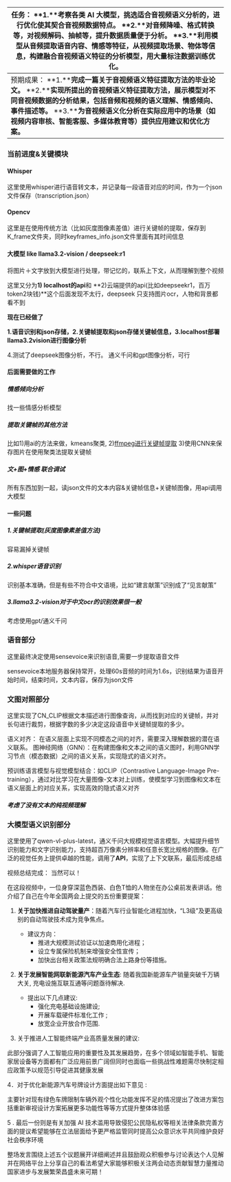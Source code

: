 | 任务：  **1.****考察各类** **AI** **大模型，挑选适合音视频语义分析的，进行优化使其契合音视频数据特点。**  **2.****对音频降噪、格式转换等，对视频解码、抽帧等，提升数据质量便于分析。**  **3.****利用模型从音频提取语音内容、情感等特征，从视频提取场景、物体等信息，构建融合音视频语义特征的分析模型，用大量标注数据训练优化。** |
| ------------------------------------------------------------ |
| 预期成果：  **1.****完成一篇关于音视频语义特征提取方法的毕业论文。**  **2.****实现所提出的音视频语义特征提取方法，展示模型对不同音视频数据的分析结果，包括音频和视频的语义理解、情感倾向、事件描述等。**  **3.****为音视频语义化分析在实际应用中的场景（如视频内容审核、智能客服、多媒体教育等）提供应用建议和优化方案。** |

### 当前进度&关键模块

#### Whisper

这里使用whisper进行语音转文本，并记录每一段语音对应的时间，作为一个json文件保存（transcription.json）

#### Opencv

这里是在使用传统方法（比如灰度图像素差值）进行关键帧的提取，保存到K_frame文件夹，同时keyframes_info.json文件里面有其时间信息

#### 大模型 like llama3.2-vision / deepseek:r1

将图片＋文字放到大模型进行处理，带记忆的，联系上下文，从而理解到整个视频

这里又分为**1) localhost的api**和 **2)云端提供的api(比如deepseekr1，百万token2块钱)**这个后面发现不太行，deepseek 只支持图片ocr，人物和背景都看不到



**现在已经做了**

**1.语音识别和json存储，2.关键帧提取和json存储关键帧信息，3.localhost部署llama3.2vision进行图像分析**

4.测试了deepseek图像分析，不行。   通义千问和gpt图像分析，可行



#### 后面需要做的工作

##### 情感倾向分析

找一些情感分析模型

##### 提取关键帧的其他方法

比如1)用ai的方法来做，kmeans聚类, 2)[ffmpeg进行关键帧提取](https://blog.csdn.net/justloveyou_/article/details/88076675) 3)使用CNN来保存图片在使用聚类法提取关键帧

##### 文+图+情感 联合调试

所有东西加到一起，读json文件的文本内容&关键帧信息+关键帧图像，用api调用大模型



#### 一些问题

##### 1.关键帧提取(灰度图像素差值方法)

容易漏掉关键帧

##### 2.whisper语音识别

识别基本准确，但是有些不符合中文语境，比如“建言献策”识别成了“见言献策”

##### 3.llama3.2-vision对于中文ocr的识别效果很一般

考虑使用gpt/通义千问



### 语音部分

这里最终决定使用sensevoice来识别语音,需要一步提取语音文件

sensevoice本地服务器保持常开，处理60s音频的时间为1.6s，识别结果为语音开始时间，结束时间，文本内容，保存为json文件

### 文图对照部分

这里实现了CN_CLIP根据文本描述进行图像查询，从而找到对应的关键帧，并对长句进行裁剪，根据字数的多少决定这段语音中关键帧提取的多少。



语义对齐： 在语义层面上实现不同模态之间的对齐，需要深入理解数据的潜在语义联系。
图神经网络（GNN）：在构建图像和文本之间的语义图时，利用GNN学习节点（模态数据）之间的语义关系，实现隐式的语义对齐。

预训练语言模型与视觉模型结合：如CLIP（Contrastive Language-Image Pre-training），通过对比学习在大量图像-文本对上训练，使模型学习到图像和文本在语义层面上的对应关系，实现高效的隐式语义对齐


##### 考虑了没有文本的纯视频理解

### 大模型语义识别部分

这里使用了qwen-vl-plus-latest，通义千问大规模视觉语言模型。大幅提升细节识别能力和文字识别能力，支持超百万像素分辨率和任意长宽比规格的图像。在广泛的视觉任务上提供卓越的性能，调用了**API**，实现了上下文联系，最后形成总结





 视频总结完成：
 当然可以！

在这段视频中，一位身穿深蓝色西装、白色T恤的人物坐在办公桌前发表讲话。他介绍了自己在今年全国两会上提交的五份重要提案：

1. **关于加快推进自动驾驶量产**：随着汽车行业智能化进程加快，“L3级”及更高级别的自动驾驶技术成为竞争焦点。
   
   - 建议方向：
     * 推进大规模测试验证以加速商用化进程；
     * 设立专属保险机制来增强安全性宣传；  
     * 加快出台相关政策法规明确合法上路身份等措施。

2. **关于发展智能网联新能源汽车产业生态**: 随着我国新能源车产销量突破千万辆大关, 充电设施互联互通等问题亟待解决.
   
    - 提出以下几点建议:
      * 强化充电基础设施建设;
      * 开展车载硬件标准化工作 ;
      * 放宽企业开放合作范围.

3. 关于推进人工智能终端产业高质量发展的建议:

此部分强调了人工智能应用的重要性及其发展趋势，在多个领域如智能手机、智能家居设备等方面都有广泛应用前景广阔但同时也面临一些挑战性难题需尽快制定相应政策予以规范引导促进其健康发展

4．对于优化新能源汽车号牌设计方面提出如下意见 :

主要针对现有绿色车牌限制车辆外观个性化功能发挥不足的情况提出了改进方案包括重新审视设计方案拓展更多功能性等等方式提升整体体验感 

5 . 最后一份则是有关加强 AI 技术滥用导致侵犯公民隐私权等相关法律条款完善方面的提议希望能够在立法层面给予更严格监管同时提高公众意识水平共同维护良好社会秩序环境


整场发言围绕上述五个议题展开详细阐述并且鼓励观众积极参与讨论表达个人见解并在网络平台上分享自己的看法希望大家能够积极关注两会动态贡献智慧力量推动国家进步与发展繁荣昌盛未来可期！
